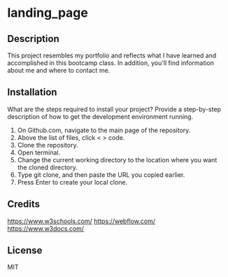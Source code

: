 # landing_page

## Description

This project resembles my portfolio and reflects what I have learned and accomplished in this bootcamp class. In addition, you'll find information about me and where to contact me.

## Installation

What are the steps required to install your project? Provide a step-by-step description of how to get the development environment running.

1. On Github.com, navigate to the main page of the repository.
2. Above the list of files, click < > code.
3. Clone the repository.
4. Open terminal.
5. Change the current working directory to the location where you want the cloned directory.
6. Type git clone, and then paste the URL you copied earlier.
7. Press Enter to create your local clone.


## Credits

https://www.w3schools.com/
https://webflow.com/
https://www.w3docs.com/


## License

MIT
